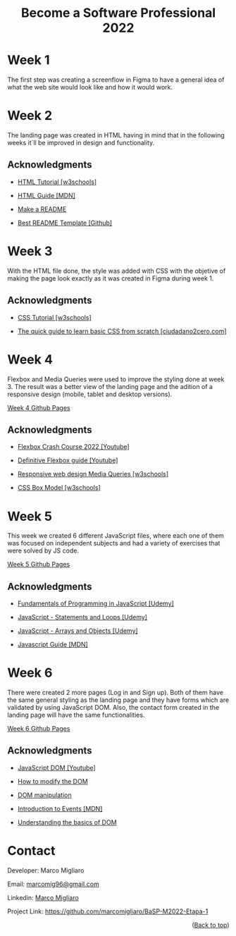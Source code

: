 <h1 align="center"><b>Become a Software Professional 2022</b></h1>

# Week 1
The first step was creating a screenflow in Figma to have a general idea of what the web site would look like and how it would work.

# Week 2
The landing page was created in HTML having in mind that in the following weeks it´ll be improved in design and functionality.

## Acknowledgments
- <a href="https://www.w3schools.com/html/default.asp" target="_blank">HTML Tutorial [w3schools]</a>

- <a href="https://developer.mozilla.org/es/docs/Web/HTML" target="_blank">HTML Guide [MDN]</a>

- <a href="https://www.makeareadme.com/" target="_blank">Make a README</a>

- <a href="https://github.com/othneildrew/Best-README-Template#readme" target="_blank">Best README Template [Github]</a>

# Week 3
With the HTML file done, the style was added with CSS with the objetive of making the page look exactly as it was created in Figma during week 1.

## Acknowledgments
- <a href="https://www.w3schools.com/css/default.asp" target="_blank">CSS Tutorial [w3schools]</a>

- <a href="https://www.ciudadano2cero.com/aprender-css-basico-desde-cero/" target="_blank">The quick guide to learn basic CSS from scratch [ciudadano2cero.com]</a>


# Week 4
Flexbox and Media Queries were used to improve the styling done at week 3. The result was a better view of the landing page and the adition of a responsive design (mobile, tablet and desktop versions).

<a href="https://marcomigliaro.github.io/BaSP-M2022-Etapa-1/Semana-04/index.html" target="_blank">Week 4 Github Pages</a>

## Acknowledgments

- <a href="https://www.youtube.com/watch?v=3YW65K6LcIA" target="_blank">Flexbox Crash Course 2022 [Youtube]</a>

- <a href="https://www.youtube.com/watch?v=_YUJ37FARrU" target="_blank">Definitive Flexbox guide [Youtube]</a>

- <a href="https://www.w3schools.com/css/css_rwd_mediaqueries.asp" target="_blank">Responsive web design Media Queries [w3schools]</a>
  
- <a href="https://www.w3schools.com/css/css_boxmodel.asp" target="_blank">CSS Box Model [w3schools]</a>

# Week 5
This week we created 6 different JavaScript files, where each one of them was focused on independent subjects and had a variety of exercises that were solved by JS code.

<a href="https://marcomigliaro.github.io/BaSP-M2022-Etapa-1/Semana-05/index.html" target="_blank">Week 5 Github Pages</a>

## Acknowledgments

- <a href="https://www.youtube.com/playlist?list=PLEfmn-5Ho68TYu8hB4NG4pWUIJpRXA8dm" target="_blank">Fundamentals of Programming in JavaScript [Udemy]</a>
  
- <a href="https://www.youtube.com/playlist?list=PLEfmn-5Ho68Qg7airyFpWQFP-Abxnvk-y" target="_blank">JavaScript - Statements and Loops [Udemy]</a>
  
- <a href="https://www.youtube.com/playlist?list=PLEfmn-5Ho68R2r0JyrYD1m9a14ahL_Ywh" target="_blank">JavaScript - Arrays and Objects [Udemy]</a>
  
- <a href="https://developer.mozilla.org/es/docs/Web/JavaScript/Guide" target="_blank">Javascript Guide [MDN]</a>

# Week 6
There were created 2 more pages (Log in and Sign up). Both of them have the same general styling as the landing page and they have forms which are validated by using JavaScript DOM. Also, the contact form created in the landing page will have the same functionalities.

<a href="https://marcomigliaro.github.io/BaSP-M2022-Etapa-1/Semana-06/views/index.html" target="_blank">Week 6 Github Pages</a>

## Acknowledgments

- <a href="https://www.youtube.com/watch?v=Wd_IxG7lOP8" target="_blank">JavaScript DOM [Youtube]</a>
  
- <a href="https://www.digitalocean.com/community/tutorials/como-modificar-atributos-clases-y-estilos-en-el-dom-es" target="_blank">How to modify the DOM</a>

- <a href="http://juanmirod.github.io/2019/06/24/chuleta-dom.html" target="_blank">DOM manipulation</a>

- <a href="https://developer.mozilla.org/en-US/docs/Learn/JavaScript/Building_blocks/Events" target="_blank">Introduction to Events [MDN]</a>

- <a href="https://medium.com/jspoint/understanding-basics-of-dom-265b73d958d1" target="_blank">Understanding the basics of DOM</a>
  
# Contact

Developer: Marco Migliaro

Email: marcomig96@gmail.com

Linkedin: <a href="https://www.linkedin.com/in/marco-migliaro-7603a4204/" target="_blank">Marco Migliaro</a>

Project Link: <a href="https://github.com/marcomigliaro/BaSP-M2022-Etapa-1" target="_blank">https://github.com/marcomigliaro/BaSP-M2022-Etapa-1</a>

<p align="right">(<a href="#top">Back to top</a>)</p>